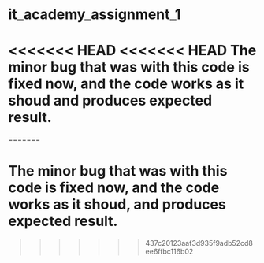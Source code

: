 # it_academy_assignment_1
<<<<<<< HEAD
<<<<<<< HEAD
The minor bug that was with this code is fixed now, and the code works as it shoud and produces expected result.
=======
=======
# The minor bug that was with this code is fixed now, and the code works as it shoud, and produces expected result.
>>>>>>> 437c20123aaf3d935f9adb52cd8ee6ffbc116b02
